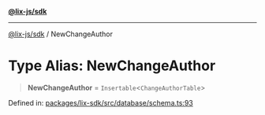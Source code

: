 [**@lix-js/sdk**](../README.md)

***

[@lix-js/sdk](../README.md) / NewChangeAuthor

# Type Alias: NewChangeAuthor

> **NewChangeAuthor** = `Insertable`\<`ChangeAuthorTable`\>

Defined in: [packages/lix-sdk/src/database/schema.ts:93](https://github.com/opral/monorepo/blob/95d464500b14a3c0aabc535935d800ebcc86d1ad/packages/lix-sdk/src/database/schema.ts#L93)
